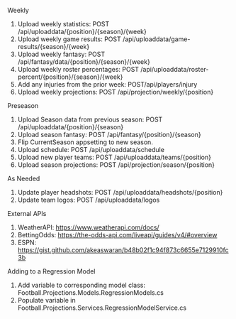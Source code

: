 Weekly 
1. Upload weekly statistics: POST /api/uploaddata/{position}/{season}/{week}
2. Upload weekly game results: POST /api/uploaddata/game-results/{season}/{week}
3. Upload weekly fantasy: POST /api/fantasy/data/{position}/{season}/{week}
4. Upload weekly roster percentages: POST /api/uploaddata/roster-percent/{position}/{season}/{week}
5. Add any injuries from the prior week: POST/api/players/injury 
6. Upload weekly projections: POST /api/projection/weekly/{position}

Preseason
1. Upload Season data from previous season: POST /api/uploaddata/{position}/{season}
2. Upload season fantasy: POST /api/fantasy/{position}/{season}
3. Flip CurrentSeason appsetting to new season.
4. Upload schedule: POST /api/uploaddata/schedule
5. Upload new player teams: POST /api/uploaddata/teams/{position}
6. Upload season projections: POST /api/projection/season/{position} 

As Needed
1. Update player headshots: POST /api/uploaddata/headshots/{position}
2. Update team logos: POST /api/uploaddata/logos

External APIs
1. WeatherAPI: https://www.weatherapi.com/docs/
2. BettingOdds: https://the-odds-api.com/liveapi/guides/v4/#overview
3. ESPN: https://gist.github.com/akeaswaran/b48b02f1c94f873c6655e7129910fc3b

Adding to a Regression Model
1. Add variable to corresponding model class: Football.Projections.Models.RegressionModels.cs
2. Populate variable in Football.Projections.Services.RegressionModelService.cs

